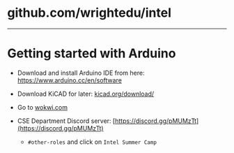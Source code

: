 # github.com/wrightedu/intel

---

# Getting started with Arduino


* Download and install Arduino IDE from here: https://www.arduino.cc/en/software
* Download KiCAD for later: [kicad.org/download/](https://kicad.org/download/)
* Go to [wokwi.com](https://wokwi.com)

* CSE Department Discord server: [https://discord.gg/pMUMzTt](https://discord.gg/pMUMzTt)
  * `#other-roles` and click on `Intel Summer Camp`
